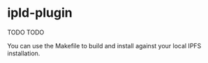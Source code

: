 # ipld-plugin

TODO TODO

You can use the Makefile to build and install against your local IPFS installation.

